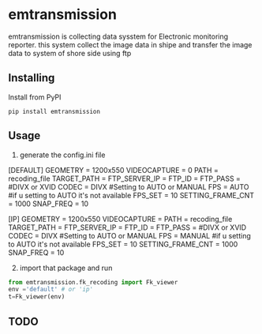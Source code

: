 
# emtransmission
emtransmission is collecting data sysstem for Electronic monitoring reporter.
this system collect the image data in shipe and transfer the image data to system of shore side
using ftp

## Installing

Install from PyPI

    pip install emtransmission

## Usage

1. generate the config.ini file

[DEFAULT]
GEOMETRY = 1200x550
VIDEOCAPTURE = 0
PATH = recoding_file
TARGET_PATH = 
FTP_SERVER_IP = 
FTP_ID =
FTP_PASS =
#DIVX or XVID 
CODEC = DIVX
#Setting to AUTO or MANUAL
FPS = AUTO
#if u setting to AUTO it's not available
FPS_SET = 10
SETTING_FRAME_CNT = 1000
SNAP_FREQ = 10


[IP]
GEOMETRY = 1200x550
VIDEOCAPTURE = 
PATH = recoding_file
TARGET_PATH = 
FTP_SERVER_IP = 
FTP_ID = 
FTP_PASS = 
#DIVX or XVID
CODEC = DIVX
#Setting to AUTO or MANUAL
FPS = MANUAL
 #if u setting to AUTO it's not available
FPS_SET = 10
SETTING_FRAME_CNT = 1000
SNAP_FREQ = 10


2. import that package and run

```python
from emtransmission.fk_recoding import Fk_viewer
env ='default' # or 'ip'
t=Fk_viewer(env)

```
## TODO



